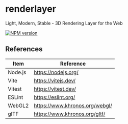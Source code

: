 # renderlayer

Light, Modern, Stable - 3D Rendering Layer for the Web

[![NPM version][npm-badge]][npm-url]

## References

| Item    | Reference                      |
| ------- | ------------------------------ |
| Node.js | https://nodejs.org/            |
| Vite    | https://vitejs.dev/            |
| Vitest  | https://vitest.dev/            |
| ESLint  | https://eslint.org/            |
| WebGL2  | https://www.khronos.org/webgl/ |
| glTF    | https://www.khronos.org/gltf/  |

[npm-badge]: https://img.shields.io/npm/v/@renderlayer/renderlayer
[npm-url]: https://www.npmjs.com/package/@renderlayer/renderlayer
